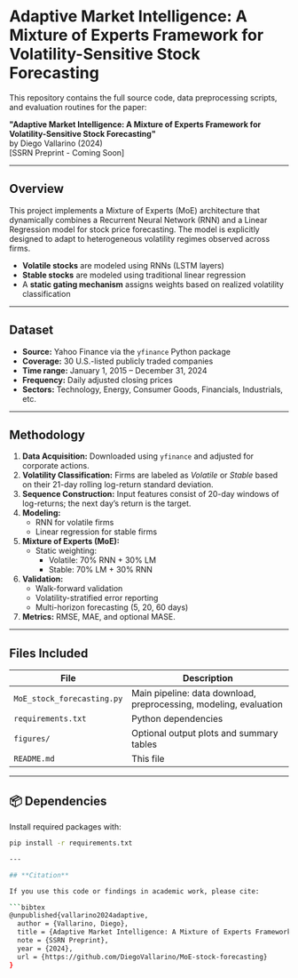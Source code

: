 # Adaptive Market Intelligence: A Mixture of Experts Framework for Volatility-Sensitive Stock Forecasting

This repository contains the full source code, data preprocessing scripts, and evaluation routines for the paper:

**"Adaptive Market Intelligence: A Mixture of Experts Framework for Volatility-Sensitive Stock Forecasting"**  
by Diego Vallarino (2024)  
[SSRN Preprint - Coming Soon]

---

## Overview

This project implements a Mixture of Experts (MoE) architecture that dynamically combines a Recurrent Neural Network (RNN) and a Linear Regression model for stock price forecasting. The model is explicitly designed to adapt to heterogeneous volatility regimes observed across firms.

- **Volatile stocks** are modeled using RNNs (LSTM layers)
- **Stable stocks** are modeled using traditional linear regression
- A **static gating mechanism** assigns weights based on realized volatility classification

---

## Dataset

- **Source:** Yahoo Finance via the `yfinance` Python package
- **Coverage:** 30 U.S.-listed publicly traded companies  
- **Time range:** January 1, 2015 – December 31, 2024  
- **Frequency:** Daily adjusted closing prices  
- **Sectors:** Technology, Energy, Consumer Goods, Financials, Industrials, etc.

---

## Methodology

1. **Data Acquisition:** Downloaded using `yfinance` and adjusted for corporate actions.
2. **Volatility Classification:** Firms are labeled as *Volatile* or *Stable* based on their 21-day rolling log-return standard deviation.
3. **Sequence Construction:** Input features consist of 20-day windows of log-returns; the next day’s return is the target.
4. **Modeling:**
   - RNN for volatile firms
   - Linear regression for stable firms
5. **Mixture of Experts (MoE):**
   - Static weighting:  
     - Volatile: 70% RNN + 30% LM  
     - Stable: 70% LM + 30% RNN
6. **Validation:**  
   - Walk-forward validation  
   - Volatility-stratified error reporting  
   - Multi-horizon forecasting (5, 20, 60 days)
7. **Metrics:** RMSE, MAE, and optional MASE.

---

## Files Included

| File | Description |
|------|-------------|
| `MoE_stock_forecasting.py` | Main pipeline: data download, preprocessing, modeling, evaluation |
| `requirements.txt` | Python dependencies |
| `figures/` | Optional output plots and summary tables |
| `README.md` | This file |

---

## 📦 Dependencies

Install required packages with:

```bash
pip install -r requirements.txt

---

## **Citation**

If you use this code or findings in academic work, please cite:

```bibtex
@unpublished{vallarino2024adaptive,
  author = {Vallarino, Diego},
  title = {Adaptive Market Intelligence: A Mixture of Experts Framework for Volatility-Sensitive Stock Forecasting},
  note = {SSRN Preprint},
  year = {2024},
  url = {https://github.com/DiegoVallarino/MoE-stock-forecasting}
}

